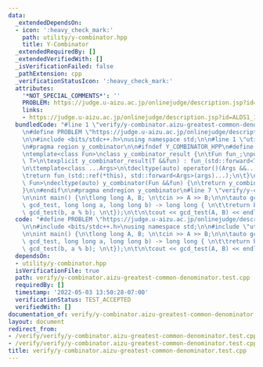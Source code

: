 ```yaml
---
data:
  _extendedDependsOn:
  - icon: ':heavy_check_mark:'
    path: utility/y-combinator.hpp
    title: Y-Combinator
  _extendedRequiredBy: []
  _extendedVerifiedWith: []
  _isVerificationFailed: false
  _pathExtension: cpp
  _verificationStatusIcon: ':heavy_check_mark:'
  attributes:
    '*NOT_SPECIAL_COMMENTS*': ''
    PROBLEM: https://judge.u-aizu.ac.jp/onlinejudge/description.jsp?id=ALDS1_1_B
    links:
    - https://judge.u-aizu.ac.jp/onlinejudge/description.jsp?id=ALDS1_1_B
  bundledCode: "#line 1 \"verify/y-combinator.aizu-greatest-common-denominator.test.cpp\"\
    \n#define PROBLEM \"https://judge.u-aizu.ac.jp/onlinejudge/description.jsp?id=ALDS1_1_B\"\
    \n\n#include <bits/stdc++.h>\nusing namespace std;\n\n#line 1 \"utility/y-combinator.hpp\"\
    \n#pragma region y_combinator\n\n#ifndef Y_COMBINATOR_HPP\n#define Y_COMBINATOR_HPP\n\
    \ntemplate<class Fun>\nclass y_combinator_result {\n\tFun fun_;\npublic:\n\ttemplate<class\
    \ T>\n\texplicit y_combinator_result(T &&fun) : fun_(std::forward<T>(fun)) {}\n\
    \n\ttemplate<class ...Args>\n\tdecltype(auto) operator()(Args &&...args) {\n\t\
    \treturn fun_(std::ref(*this), std::forward<Args>(args)...);\n\t}\n};\n\ntemplate<class\
    \ Fun>\ndecltype(auto) y_combinator(Fun &&fun) {\n\treturn y_combinator_result<std::decay_t<Fun>>(std::forward<Fun>(fun));\n\
    }\n\n#endif\n\n#pragma endregion y_combinator\n#line 7 \"verify/y-combinator.aizu-greatest-common-denominator.test.cpp\"\
    \n\nint main() {\n\tlong long A, B; \n\tcin >> A >> B;\n\n\tauto gcd_test = y_combinator([](auto\
    \ gcd_test, long long a, long long b) -> long long { \n\t\treturn b == 0 ? a :\
    \ gcd_test(b, a % b); \n\t});\n\t\n\tcout << gcd_test(A, B) << endl;\n}\n"
  code: "#define PROBLEM \"https://judge.u-aizu.ac.jp/onlinejudge/description.jsp?id=ALDS1_1_B\"\
    \n\n#include <bits/stdc++.h>\nusing namespace std;\n\n#include \"utility/y-combinator.hpp\"\
    \n\nint main() {\n\tlong long A, B; \n\tcin >> A >> B;\n\n\tauto gcd_test = y_combinator([](auto\
    \ gcd_test, long long a, long long b) -> long long { \n\t\treturn b == 0 ? a :\
    \ gcd_test(b, a % b); \n\t});\n\t\n\tcout << gcd_test(A, B) << endl;\n}"
  dependsOn:
  - utility/y-combinator.hpp
  isVerificationFile: true
  path: verify/y-combinator.aizu-greatest-common-denominator.test.cpp
  requiredBy: []
  timestamp: '2022-05-03 13:50:28-07:00'
  verificationStatus: TEST_ACCEPTED
  verifiedWith: []
documentation_of: verify/y-combinator.aizu-greatest-common-denominator.test.cpp
layout: document
redirect_from:
- /verify/verify/y-combinator.aizu-greatest-common-denominator.test.cpp
- /verify/verify/y-combinator.aizu-greatest-common-denominator.test.cpp.html
title: verify/y-combinator.aizu-greatest-common-denominator.test.cpp
---
```

